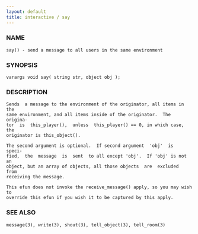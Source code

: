 ```yaml
---
layout: default
title: interactive / say
---
```


### NAME

    say() - send a message to all users in the same environment

### SYNOPSIS

    varargs void say( string str, object obj );

### DESCRIPTION

    Sends  a message to the environment of the originator, all items in the
    same environment, and all items inside of the originator.  The origina‐
    tor  is  this_player(),  unless  this_player() == 0, in which case, the
    originator is this_object().

    The second argument is optional.  If second argument  'obj'  is  speci‐
    fied,  the  message  is  sent  to all except 'obj'.  If 'obj' is not an
    object, but an array of objects, all those objects  are  excluded  from
    receiving the message.

    This efun does not invoke the receive_message() apply, so you may wish to
    override this efun if you wish it to be captured by this apply.

### SEE ALSO

    message(3), write(3), shout(3), tell_object(3), tell_room(3)

